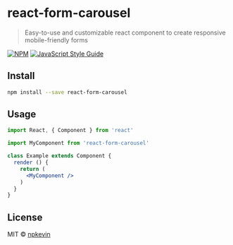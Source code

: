 # react-form-carousel

> Easy-to-use and customizable react component to create responsive mobile-friendly forms

[![NPM](https://img.shields.io/npm/v/react-form-carousel.svg)](https://www.npmjs.com/package/react-form-carousel) [![JavaScript Style Guide](https://img.shields.io/badge/code_style-standard-brightgreen.svg)](https://standardjs.com)

## Install

```bash
npm install --save react-form-carousel
```

## Usage

```jsx
import React, { Component } from 'react'

import MyComponent from 'react-form-carousel'

class Example extends Component {
  render () {
    return (
      <MyComponent />
    )
  }
}
```

## License

MIT © [npkevin](https://github.com/npkevin)
